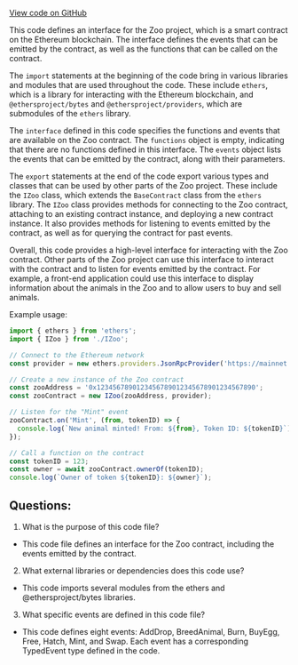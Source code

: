[View code on GitHub](zoo-labs/zoo/blob/master/contracts/types/IZoo.d.ts)

This code defines an interface for the Zoo project, which is a smart contract on the Ethereum blockchain. The interface defines the events that can be emitted by the contract, as well as the functions that can be called on the contract. 

The `import` statements at the beginning of the code bring in various libraries and modules that are used throughout the code. These include `ethers`, which is a library for interacting with the Ethereum blockchain, and `@ethersproject/bytes` and `@ethersproject/providers`, which are submodules of the `ethers` library. 

The `interface` defined in this code specifies the functions and events that are available on the Zoo contract. The `functions` object is empty, indicating that there are no functions defined in this interface. The `events` object lists the events that can be emitted by the contract, along with their parameters. 

The `export` statements at the end of the code export various types and classes that can be used by other parts of the Zoo project. These include the `IZoo` class, which extends the `BaseContract` class from the `ethers` library. The `IZoo` class provides methods for connecting to the Zoo contract, attaching to an existing contract instance, and deploying a new contract instance. It also provides methods for listening to events emitted by the contract, as well as for querying the contract for past events. 

Overall, this code provides a high-level interface for interacting with the Zoo contract. Other parts of the Zoo project can use this interface to interact with the contract and to listen for events emitted by the contract. For example, a front-end application could use this interface to display information about the animals in the Zoo and to allow users to buy and sell animals. 

Example usage:

```javascript
import { ethers } from 'ethers';
import { IZoo } from './IZoo';

// Connect to the Ethereum network
const provider = new ethers.providers.JsonRpcProvider('https://mainnet.infura.io/v3/your-project-id');

// Create a new instance of the Zoo contract
const zooAddress = '0x1234567890123456789012345678901234567890';
const zooContract = new IZoo(zooAddress, provider);

// Listen for the "Mint" event
zooContract.on('Mint', (from, tokenID) => {
  console.log(`New animal minted! From: ${from}, Token ID: ${tokenID}`);
});

// Call a function on the contract
const tokenID = 123;
const owner = await zooContract.ownerOf(tokenID);
console.log(`Owner of token ${tokenID}: ${owner}`);
```
## Questions: 
 1. What is the purpose of this code file?
- This code file defines an interface for the Zoo contract, including the events emitted by the contract.

2. What external libraries or dependencies does this code use?
- This code imports several modules from the ethers and @ethersproject/bytes libraries.

3. What specific events are defined in this code file?
- This code defines eight events: AddDrop, BreedAnimal, Burn, BuyEgg, Free, Hatch, Mint, and Swap. Each event has a corresponding TypedEvent type defined in the code.